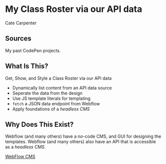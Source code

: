 # My Class Roster via our API data
Cate Carpenter 

## Sources
My past CodePen projects. 

## What Is This? 
Get, Show, and Style a Class Roster via our API data

* Dynamically list content from an API data source
* Seperate the data from the design
* Use JS template literals for templating
* `fetch` a JSON data endpoint from Webflow
* Apply foundations of a _headless CMS_

## Why Does This Exist? 
Webflow (and many others) have a no-code CMS, and GUI for designing the templates. Webflow (and many others) also have an API that is accessible as a _headless CMS_. 


[WebFlow CMS](https://university.webflow.com/lesson/intro-to-webflow-cms)